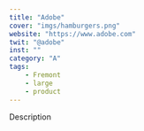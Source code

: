 ```yaml
---
title: "Adobe"
cover: "imgs/hamburgers.png"
website: "https://www.adobe.com"
twit: "@adobe"
inst: ""
category: "A"
tags:
    - Fremont
    - large
    - product
---
```


Description
